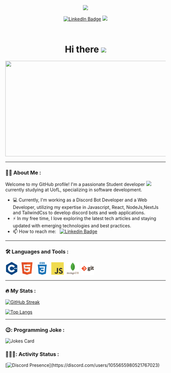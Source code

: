 <p align="center"><img src="https://media.giphy.com/media/M9gbBd9nbDrOTu1Mqx/giphy.gif" width="100"/></p>
<p align="center"> 
<a href="https://in.linkedin.com/in/ishwor-tandon-42a4351b9"><img src="https://img.shields.io/badge/LinkedIn-blue?style=for-the-badge&logo=linkedin&logoColor=white" alt="LinkedIn Badge"></a>
<a href="https://whoisrabbit.com"><img src="https://img.shields.io/badge/My%20Portfolio-8A2BE2"  width="105 alt="My Portfolio"/></a>
</p>

<p align="center"><img src="https://komarev.com/ghpvc/?username=ishworX&style=flat-square&color=blue" alt=""></p>

<h1 align="center">Hi there <img src="https://media.giphy.com/media/hvRJCLFzcasrR4ia7z/giphy.gif" width="40"></h1>

<p align="center"><img src="https://media.giphy.com/media/dWesBcTLavkZuG35MI/giphy.gif" width="600" height="300"  /></p>

---

### :man_technologist: About Me :

Welcome to my GitHub profile! I'm a passionate Student developer <img src="https://media.giphy.com/media/WUlplcMpOCEmTGBtBW/giphy.gif" width="30"> currently studying at UofL, specializing in software development. 

- 💻 Currently, I'm working as a Discord Bot Developer and a Web Developer, utilizing my expertise in Javascript, React, NodeJs,NextJs and TailwindCss to develop discord bots and web applications.
- ⚡ In my free time, I love exploring the latest tech articles and staying updated with emerging technologies and best practices.
- 📫 How to reach me: &nbsp; [![Linkedin Badge](https://img.shields.io/badge/-Ishwor-blue?style=flat&logo=Linkedin&logoColor=white)](https://ca.linkedin.com/in/ishwor-tandon-42a4351b9)

---

### :hammer_and_wrench: Languages and Tools :
<div>
 <img src="https://github.com/devicons/devicon/blob/master/icons/cplusplus/cplusplus-plain.svg" title="C++" alt="C++" width="40" height="40"/>&nbsp;
 <img src="https://github.com/devicons/devicon/blob/master/icons/html5/html5-original.svg" title="HTML5" alt="HTML" width="40" height="40"/>&nbsp;
 <img src="https://github.com/devicons/devicon/blob/master/icons/css3/css3-plain-wordmark.svg"  title="CSS3" alt="CSS" width="40" height="40"/>&nbsp;
 <img src="https://github.com/devicons/devicon/blob/master/icons/javascript/javascript-original.svg" title="JavaScript" alt="JavaScript" width="40" height="40"/>&nbsp;
 <img src="https://github.com/devicons/devicon/blob/master/icons/mongodb/mongodb-original-wordmark.svg" title="mongoDB"  alt="mongoDB" width="40" height="40"/>&nbsp;
 <img src="https://github.com/devicons/devicon/blob/master/icons/git/git-original-wordmark.svg" title="Git" **alt="Git" width="40" height="40"/>&nbsp;
</div>

---

### :fire: My Stats :
[![GitHub Streak](http://github-readme-streak-stats.herokuapp.com?user=ishworX&theme=dark&background=000000)](https://git.io/streak-stats)

[![Top Langs](https://github-readme-stats.vercel.app/api/top-langs/?username=ishworX&layout=compact&theme=vision-friendly-dark)](https://github.com/anuraghazra/github-readme-stats)

---

### 😉: Programming Joke :
<!-- Markdown -->
![Jokes Card](https://readme-jokes.vercel.app/api)

### 🧑🏽‍💻: Activity Status :
[![Discord Presence](https://lanyard-profile-readme.vercel.app/api/1055655980521767023?theme=light&bg=809ecf&animated=false&hideDiscrim=true&borderRadius=30px&idleMessage=Probably%20doing%20school%20works...)](https://discord.com/users/1055655980521767023)

